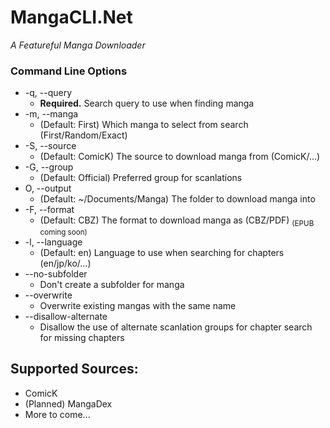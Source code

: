 # MangaCLI.Net
*A Featureful Manga Downloader*

### Command Line Options
- -q, --query
    - **Required.** Search query to use when finding manga
- -m, --manga
    - (Default: First) Which manga to select from search (First/Random/Exact)
- -S, --source
    - (Default: ComicK) The source to download manga from (ComicK/...)
- -G, --group
    - (Default: Official) Preferred group for scanlations
- O, --output
    - (Default: ~/Documents/Manga) The folder to download manga into
- -F, --format
    - (Default: CBZ) The format to download manga as (CBZ/PDF) <sub>(EPUB coming soon)</sub>
- -l, --language
    - (Default: en) Language to use when searching for chapters (en/jp/ko/...)
- --no-subfolder
    - Don't create a subfolder for manga
- --overwrite
    - Overwrite existing mangas with the same name
- --disallow-alternate
    - Disallow the use of alternate scanlation groups for chapter search for missing chapters
## Supported Sources:
- ComicK
- (Planned) MangaDex
- More to come...